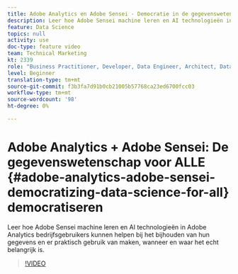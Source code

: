 ```yaml
---
title: Adobe Analytics en Adobe Sensei - Democratie in de gegevenswetenschap voor ALL
description: Leer hoe Adobe Sensei machine leren en AI technologieën in Adobe Analytics bedrijfsgebruikers kunnen helpen bij het bijhouden van hun gegevens en er praktisch gebruik van maken, wanneer en waar het echt belangrijk is.
feature: Data Science
topics: null
activity: use
doc-type: feature video
team: Technical Marketing
kt: 2339
role: "Business Practitioner, Developer, Data Engineer, Architect, Data Architect, Administrator, Leader"
level: Beginner
translation-type: tm+mt
source-git-commit: f3b3fa7d91b0cb21005b57768ca23ed6700fcc03
workflow-type: tm+mt
source-wordcount: '98'
ht-degree: 0%

---
```



# Adobe Analytics + Adobe Sensei: De gegevenswetenschap voor ALLE {#adobe-analytics-adobe-sensei-democratizing-data-science-for-all} democratiseren

Leer hoe Adobe Sensei machine leren en AI technologieën in Adobe Analytics bedrijfsgebruikers kunnen helpen bij het bijhouden van hun gegevens en er praktisch gebruik van maken, wanneer en waar het echt belangrijk is.

>[!VIDEO](https://video.tv.adobe.com/v/25838/?quality=12)
